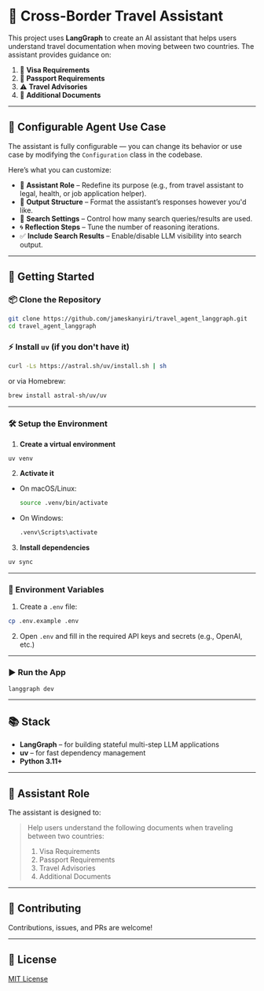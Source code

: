 # 🧳 Cross-Border Travel Assistant

This project uses **LangGraph** to create an AI assistant that helps users understand travel documentation when moving between two countries. The assistant provides guidance on:

1. 🛂 **Visa Requirements**  
2. 🪪 **Passport Requirements**  
3. ⚠️ **Travel Advisories**  
4. 📄 **Additional Documents**

---

## 🧩 Configurable Agent Use Case

The assistant is fully configurable — you can change its behavior or use case by modifying the `Configuration` class in the codebase.

Here’s what you can customize:

- 🧠 **Assistant Role** – Redefine its purpose (e.g., from travel assistant to legal, health, or job application helper).
- 📄 **Output Structure** – Format the assistant’s responses however you'd like.
- 🔎 **Search Settings** – Control how many search queries/results are used.
- 🌀 **Reflection Steps** – Tune the number of reasoning iterations.
- ✅ **Include Search Results** – Enable/disable LLM visibility into search output.

---

## 🚀 Getting Started

### 📦 Clone the Repository

```bash
git clone https://github.com/jameskanyiri/travel_agent_langgraph.git
cd travel_agent_langgraph
```

### ⚡ Install `uv` (if you don't have it)

```bash
curl -Ls https://astral.sh/uv/install.sh | sh
```

or via Homebrew:

```bash
brew install astral-sh/uv/uv
```

---

### 🛠️ Setup the Environment

1. **Create a virtual environment**

```bash
uv venv
```

2. **Activate it**

- On macOS/Linux:

  ```bash
  source .venv/bin/activate
  ```

- On Windows:

  ```cmd
  .venv\Scripts\activate
  ```

3. **Install dependencies**

```bash
uv sync
```

---

### 🔐 Environment Variables

1. Create a `.env` file:

```bash
cp .env.example .env
```

2. Open `.env` and fill in the required API keys and secrets (e.g., OpenAI, etc.)

---

### ▶️ Run the App

```bash
langgraph dev
```

---

## 📚 Stack

- **LangGraph** – for building stateful multi-step LLM applications
- **uv** – for fast dependency management
- **Python 3.11+**

---

## 🧠 Assistant Role

The assistant is designed to:

> Help users understand the following documents when traveling between two countries:
> 1. Visa Requirements  
> 2. Passport Requirements  
> 3. Travel Advisories  
> 4. Additional Documents

---

## 🙌 Contributing

Contributions, issues, and PRs are welcome!

---

## 📄 License

[MIT License](LICENSE)
